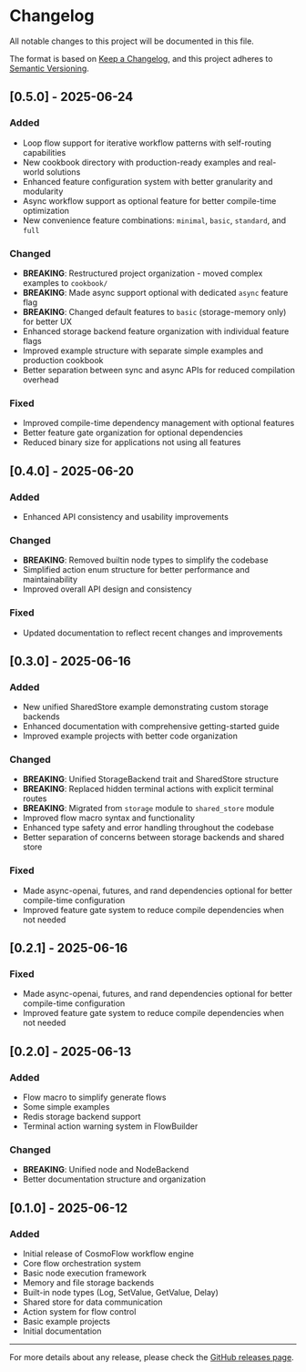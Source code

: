# Changelog

All notable changes to this project will be documented in this file.

The format is based on [Keep a Changelog](https://keepachangelog.com/en/1.0.0/),
and this project adheres to [Semantic Versioning](https://semver.org/spec/v2.0.0.html).

## [0.5.0] - 2025-06-24

### Added
- Loop flow support for iterative workflow patterns with self-routing capabilities
- New cookbook directory with production-ready examples and real-world solutions
- Enhanced feature configuration system with better granularity and modularity
- Async workflow support as optional feature for better compile-time optimization
- New convenience feature combinations: `minimal`, `basic`, `standard`, and `full`

### Changed
- **BREAKING**: Restructured project organization - moved complex examples to `cookbook/`
- **BREAKING**: Made async support optional with dedicated `async` feature flag
- **BREAKING**: Changed default features to `basic` (storage-memory only) for better UX
- Enhanced storage backend feature organization with individual feature flags
- Improved example structure with separate simple examples and production cookbook
- Better separation between sync and async APIs for reduced compilation overhead

### Fixed
- Improved compile-time dependency management with optional features
- Better feature gate organization for optional dependencies
- Reduced binary size for applications not using all features

## [0.4.0] - 2025-06-20

### Added
- Enhanced API consistency and usability improvements

### Changed
- **BREAKING**: Removed builtin node types to simplify the codebase
- Simplified action enum structure for better performance and maintainability
- Improved overall API design and consistency

### Fixed
- Updated documentation to reflect recent changes and improvements

## [0.3.0] - 2025-06-16

### Added
- New unified SharedStore example demonstrating custom storage backends
- Enhanced documentation with comprehensive getting-started guide
- Improved example projects with better code organization

### Changed
- **BREAKING**: Unified StorageBackend trait and SharedStore structure
- **BREAKING**: Replaced hidden terminal actions with explicit terminal routes
- **BREAKING**: Migrated from `storage` module to `shared_store` module
- Improved flow macro syntax and functionality
- Enhanced type safety and error handling throughout the codebase
- Better separation of concerns between storage backends and shared store

### Fixed
- Made async-openai, futures, and rand dependencies optional for better compile-time configuration
- Improved feature gate system to reduce compile dependencies when not needed

## [0.2.1] - 2025-06-16

### Fixed
- Made async-openai, futures, and rand dependencies optional for better compile-time configuration
- Improved feature gate system to reduce compile dependencies when not needed

## [0.2.0] - 2025-06-13

### Added
- Flow macro to simplify generate flows
- Some simple examples
- Redis storage backend support
- Terminal action warning system in FlowBuilder

### Changed
- **BREAKING**: Unified node and NodeBackend
- Better documentation structure and organization

## [0.1.0] - 2025-06-12

### Added
- Initial release of CosmoFlow workflow engine
- Core flow orchestration system
- Basic node execution framework
- Memory and file storage backends
- Built-in node types (Log, SetValue, GetValue, Delay)
- Shared store for data communication
- Action system for flow control
- Basic example projects
- Initial documentation

---

For more details about any release, please check the [GitHub releases page](https://github.com/echozyr2001/CosmoFlow/releases).